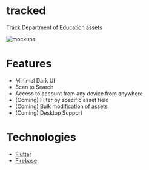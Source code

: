 # tracked

Track Department of Education assets

![mockups](./docs/mockups.png)

# Features
- Minimal Dark UI
- Scan to Search
- Access to account from any device from anywhere
- (Coming) Filter by specific asset field
- (Coming) Bulk modification of assets
- (Coming) Desktop Support

# Technologies 
- [Flutter](https://flutter.dev)
- [Firebase](http://firebase.google.com)